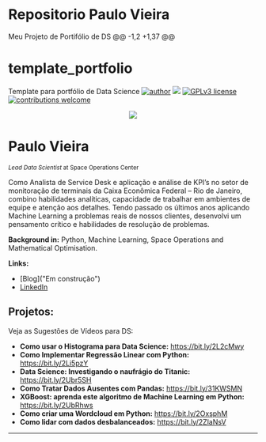 # Repositorio Paulo Vieira
Meu Projeto de Portifólio de DS
@@ -1,2 +1,37 @@
# template_portfolio
Template para portfólio de Data Science
[![author](https://img.shields.io/badge/author-carlosfab-red.svg)](https://www.linkedin.com/in/carlosfab) [![](https://img.shields.io/badge/python-3.7+-blue.svg)](https://www.python.org/downloads/release/python-365/) [![GPLv3 license](https://img.shields.io/badge/License-GPLv3-blue.svg)](http://perso.crans.org/besson/LICENSE.html) [![contributions welcome](https://img.shields.io/badge/contributions-welcome-brightgreen.svg?style=flat)](https://github.com/carlosfab/data_science/issues)

<p align="center">
  <img src="banner2.png" >
</p>

# Paulo Vieira
<sub>*Lead Data Scientist* at Space Operations Center</sub>

Como Analista de Service Desk e aplicação e análise de KPI’s no setor de monitoração de terminais da Caixa Econômica Federal – Rio de Janeiro, combino habilidades analíticas, capacidade de trabalhar em ambientes de equipe e atenção aos detalhes. Tendo passado os últimos anos aplicando Machine Learning a problemas reais de nossos clientes, desenvolvi um pensamento crítico e habilidades de resolução de problemas.

**Background in:** Python, Machine Learning, Space Operations and Mathematical Optimisation.

**Links:**
* [Blog]("Em construção")
* [LinkedIn](https://www.linkedin.com/in/paulo-vieira-66716529)


## Projetos:
Veja as Sugestões de Vídeos para DS:

* **Como usar o Histograma para Data Science:** https://bit.ly/2L2cMwy
* **Como Implementar Regressão Linear com Python:** https://bit.ly/2Li5pzY
* **Data Science: Investigando o naufrágio do Titanic:** https://bit.ly/2Ubr5SH
* **Como Tratar Dados Ausentes com Pandas:** https://bit.ly/31KWSMN
* **XGBoost: aprenda este algoritmo de Machine Learning em Python:** https://bit.ly/2UbRhws
* **Como criar uma Wordcloud em Python:** https://bit.ly/2OxsphM
* **Como lidar com dados desbalanceados:** https://bit.ly/2ZlaNsV

---
